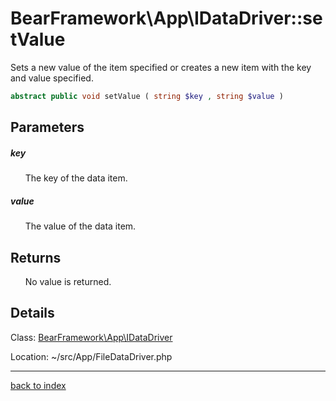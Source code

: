 # BearFramework\App\IDataDriver::setValue

Sets a new value of the item specified or creates a new item with the key and value specified.

```php
abstract public void setValue ( string $key , string $value )
```

## Parameters

##### key

&nbsp;&nbsp;&nbsp;&nbsp;&nbsp;&nbsp;The key of the data item.

##### value

&nbsp;&nbsp;&nbsp;&nbsp;&nbsp;&nbsp;The value of the data item.

## Returns

&nbsp;&nbsp;&nbsp;&nbsp;&nbsp;&nbsp;No value is returned.

## Details

Class: [BearFramework\App\IDataDriver](bearframework.app.idatadriver.class.md)

Location: ~/src/App/FileDataDriver.php

---

[back to index](index.md)

